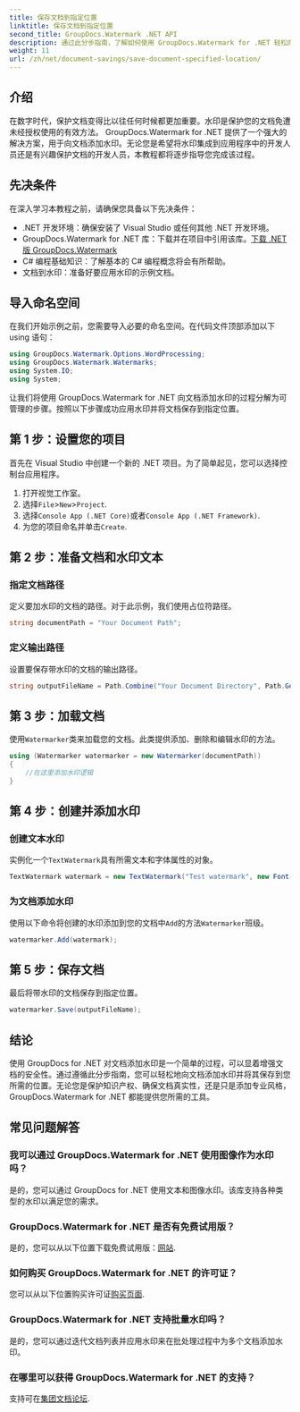 ```yaml
---
title: 保存文档到指定位置
linktitle: 保存文档到指定位置
second_title: GroupDocs.Watermark .NET API
description: 通过此分步指南，了解如何使用 GroupDocs.Watermark for .NET 轻松向文档添加水印。增强文档安全性。
weight: 11
url: /zh/net/document-savings/save-document-specified-location/
---
```

## 介绍
在数字时代，保护文档变得比以往任何时候都更加重要。水印是保护您的文档免遭未经授权使用的有效方法。 GroupDocs.Watermark for .NET 提供了一个强大的解决方案，用于向文档添加水印。无论您是希望将水印集成到应用程序中的开发人员还是有兴趣保护文档的开发人员，本教程都将逐步指导您完成该过程。
## 先决条件
在深入学习本教程之前，请确保您具备以下先决条件：
- .NET 开发环境：确保安装了 Visual Studio 或任何其他 .NET 开发环境。
-  GroupDocs.Watermark for .NET 库：下载并在项目中引用该库。[下载 .NET 版 GroupDocs.Watermark](https://releases.groupdocs.com/Watermark/net/)
- C# 编程基础知识：了解基本的 C# 编程概念将会有所帮助。
- 文档到水印：准备好要应用水印的示例文档。
## 导入命名空间
在我们开始示例之前，您需要导入必要的命名空间。在代码文件顶部添加以下 using 语句：
```csharp
using GroupDocs.Watermark.Options.WordProcessing;
using GroupDocs.Watermark.Watermarks;
using System.IO;
using System;
```
让我们将使用 GroupDocs.Watermark for .NET 向文档添加水印的过程分解为可管理的步骤。按照以下步骤成功应用水印并将文档保存到指定位置。
## 第 1 步：设置您的项目
首先在 Visual Studio 中创建一个新的 .NET 项目。为了简单起见，您可以选择控制台应用程序。
1. 打开视觉工作室。
2. 选择`File`>`New`>`Project`.
3. 选择`Console App (.NET Core)`或者`Console App (.NET Framework)`.
4. 为您的项目命名并单击`Create`.

## 第 2 步：准备文档和水印文本
### 指定文档路径
定义要加水印的文档的路径。对于此示例，我们使用占位符路径。
```csharp
string documentPath = "Your Document Path";
```
### 定义输出路径
设置要保存带水印的文档的输出路径。
```csharp
string outputFileName = Path.Combine("Your Document Directory", Path.GetFileName(documentPath));
```
## 第 3 步：加载文档
使用`Watermarker`类来加载您的文档。此类提供添加、删除和编辑水印的方法。
```csharp
using (Watermarker watermarker = new Watermarker(documentPath))
{
    //在这里添加水印逻辑
}
```
## 第 4 步：创建并添加水印

### 创建文本水印
实例化一个`TextWatermark`具有所需文本和字体属性的对象。
```csharp
TextWatermark watermark = new TextWatermark("Test watermark", new Font("Arial", 12));
```
### 为文档添加水印
使用以下命令将创建的水印添加到您的文档中`Add`的方法`Watermarker`班级。
```csharp
watermarker.Add(watermark);
```
## 第 5 步：保存文档
最后将带水印的文档保存到指定位置。
```csharp
watermarker.Save(outputFileName);
```
## 结论
使用 GroupDocs for .NET 对文档添加水印是一个简单的过程，可以显着增强文档的安全性。通过遵循此分步指南，您可以轻松地向文档添加水印并将其保存到您所需的位置。无论您是保护知识产权、确保文档真实性，还是只是添加专业风格，GroupDocs.Watermark for .NET 都能提供您所需的工具。
## 常见问题解答
### 我可以通过 GroupDocs.Watermark for .NET 使用图像作为水印吗？
是的，您可以通过 GroupDocs for .NET 使用文本和图像水印。该库支持各种类型的水印以满足您的需求。
### GroupDocs.Watermark for .NET 是否有免费试用版？
是的，您可以从以下位置下载免费试用版：[网站](https://releases.groupdocs.com/).
### 如何购买 GroupDocs.Watermark for .NET 的许可证？
您可以从以下位置购买许可证[购买页面](https://purchase.groupdocs.com/buy).
### GroupDocs.Watermark for .NET 支持批量水印吗？
是的，您可以通过迭代文档列表并应用水印来在批处理过程中为多个文档添加水印。
### 在哪里可以获得 GroupDocs.Watermark for .NET 的支持？
支持可在[集团文档论坛](https://forum.groupdocs.com/c/watermark/19).